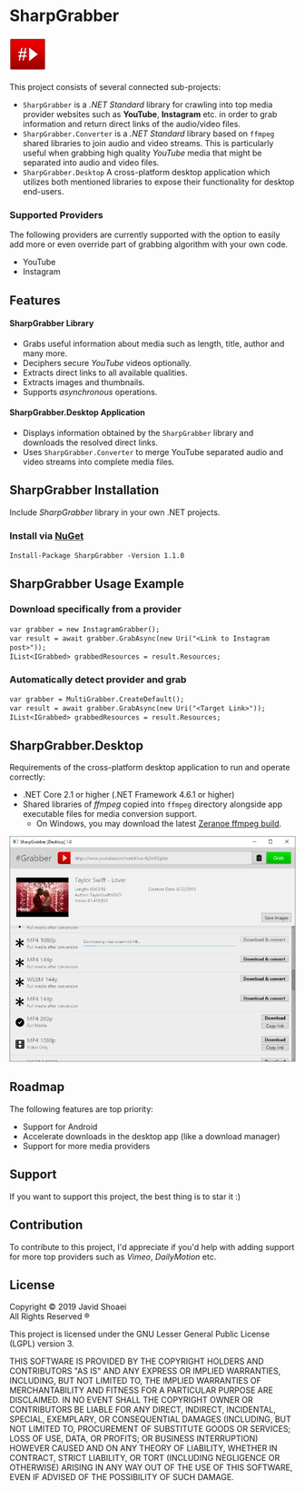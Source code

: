# SharpGrabber
<img src="./assets/icon.png" alt="SharpGrabber" width="64"/>

This project consists of several connected sub-projects:            
- `SharpGrabber` is a *.NET Standard* library for crawling into top media provider websites such as **YouTube**, **Instagram** etc. in order to grab information and return direct links of the audio/video files.
- `SharpGrabber.Converter` is a *.NET Standard* library based on `ffmpeg` shared libraries to join audio and video streams. This is particularly useful when grabbing high quality *YouTube* media that might be separated into audio and video files.
- `SharpGrabber.Desktop` A cross-platform desktop application
which utilizes both mentioned libraries to expose their functionality for desktop end-users.

### Supported Providers
The following providers are currently supported with the option
to easily add more or even override part of grabbing algorithm with your own code.

- YouTube
- Instagram

## Features
#### SharpGrabber Library
- Grabs useful information about media such as length, title, author and many more.
- Deciphers secure *YouTube* videos optionally.
- Extracts direct links to all available qualities.
- Extracts images and thumbnails.
- Supports *asynchronous* operations.

#### SharpGrabber.Desktop Application
- Displays information obtained by the `SharpGrabber` library and downloads the resolved direct links.
- Uses `SharpGrabber.Converter` to merge YouTube separated audio and video streams into complete media files.

## SharpGrabber Installation
Include *SharpGrabber* library in your own .NET projects.

### Install via <a href="https://www.nuget.org/packages/SharpGrabber/">NuGet</a>
    Install-Package SharpGrabber -Version 1.1.0
    
## SharpGrabber Usage Example

### Download specifically from a provider

    var grabber = new InstagramGrabber();
    var result = await grabber.GrabAsync(new Uri("<Link to Instagram post>"));
    IList<IGrabbed> grabbedResources = result.Resources;

### Automatically detect provider and grab

    var grabber = MultiGrabber.CreateDefault();
    var result = await grabber.GrabAsync(new Uri("<Target Link>"));
    IList<IGrabbed> grabbedResources = result.Resources;

## SharpGrabber.Desktop
Requirements of the cross-platform desktop application to run and operate correctly: 
 - .NET Core 2.1 or higher (.NET Framework 4.6.1 or higher)
 - Shared libraries of *ffmpeg* copied into `ffmpeg` directory alongside app executable files for media conversion support.
   - On Windows, you may download the latest <a href="https://ffmpeg.zeranoe.com/builds/">Zeranoe ffmpeg build</a>.
 
<img src="./assets/SharpGrabberDesktop-ScreenShot-1.png" alt="SharpGrabber.Desktop application" />

## Roadmap
The following features are top priority:
- Support for Android
- Accelerate downloads in the desktop app (like a download manager)
- Support for more media providers

## Support
If you want to support this project, the best thing is to star it :)

## Contribution
To contribute to this project, I'd appreciate if you'd  help with adding support for
more top providers such as *Vimeo*, *DailyMotion* etc.

## License
Copyright &copy; 2019 Javid Shoaei<br />
All Rights Reserved &reg;

This project is licensed under the GNU Lesser General Public License (LGPL) version 3.

THIS SOFTWARE IS PROVIDED BY THE COPYRIGHT HOLDERS AND CONTRIBUTORS "AS IS" AND ANY EXPRESS OR IMPLIED WARRANTIES, INCLUDING, BUT NOT LIMITED TO, THE IMPLIED WARRANTIES OF MERCHANTABILITY AND FITNESS FOR A PARTICULAR PURPOSE ARE DISCLAIMED. IN NO EVENT SHALL THE COPYRIGHT OWNER OR CONTRIBUTORS BE LIABLE FOR ANY DIRECT, INDIRECT, INCIDENTAL, SPECIAL, EXEMPLARY, OR CONSEQUENTIAL DAMAGES (INCLUDING, BUT NOT LIMITED TO, PROCUREMENT OF SUBSTITUTE GOODS OR SERVICES; LOSS OF USE, DATA, OR PROFITS; OR BUSINESS INTERRUPTION) HOWEVER CAUSED AND ON ANY THEORY OF LIABILITY, WHETHER IN CONTRACT, STRICT LIABILITY, OR TORT (INCLUDING NEGLIGENCE OR OTHERWISE) ARISING IN ANY WAY OUT OF THE USE OF THIS SOFTWARE, EVEN IF ADVISED OF THE POSSIBILITY OF SUCH DAMAGE.
